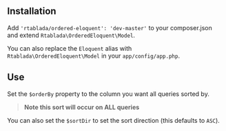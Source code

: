 Installation
--------------

Add `'rtablada/ordered-eloquent': 'dev-master'` to your composer.json and extend `Rtablada\OrderedEloquent\Model`.

You can also replace the `Eloquent` alias with `Rtablada\OrderedEloquent\Model` in your `app/config/app.php`.


Use
------------

Set the `$orderBy` property to the column you want all queries sorted by.

> **Note this sort will occur on ALL queries**

You can also set the `$sortDir` to set the sort direction (this defaults to `ASC`).
